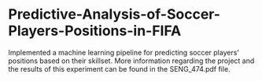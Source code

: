 # Predictive-Analysis-of-Soccer-Players-Positions-in-FIFA
Implemented a machine learning pipeline for predicting soccer players' positions  based on their skillset.
More information regarding the project and the results of this experiment can be found in the SENG_474.pdf file. 


